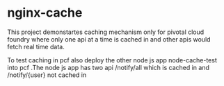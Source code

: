 # nginx-cache

This project demonstartes caching mechanism only for pivotal cloud foundry where only one api at a time is  cached in and other apis would fetch real time data.

To test caching in pcf also deploy the other node js app node-cache-test into pcf .The node js app has two api /notify/all which is cached in and /notify/{user} not cached in 